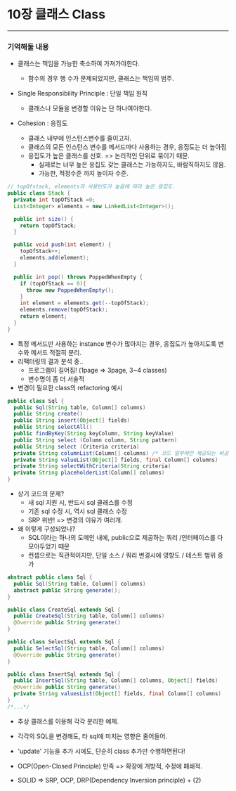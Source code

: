 # 10장 클래스 Class
---

### 기억해둘 내용
- 클래스는 책임을 가능한 축소하여 가져가야한다.
  - 함수의 경우 행 수가 문제되었지만, 클래스는 책임의 범주.

- Single Responsibility Principle : 단일 책임 원칙
  - 클래스나 모듈을 변경할 이유는 단 하나여야한다. 

- Cohesion : 응집도
  - 클래스 내부에 인스턴스변수를 줄이고자.
  - 클래스의 모든 인스턴스 변수를 메서드마다 사용하는 경우, 응집도는 더 높아짐
  - 응집도가 높은 클래스를 선호. => 논리적인 단위로 묶이기 때문. 
    - 실제로는 너무 높은 응집도 갖는 클래스는 가능하지도, 바람직하지도 않음.
    - 가능한, 적정수준 까지 높이자 수준. 
```java
// topOfstack, elements의 사용빈도가 높음에 따라 높은 응집도.
public class Stack {
  private int topOfStack =0;
  List<Integer> elements = new LinkedList<Integer>();

  public int size() {
    return topOfStack;
  }

  public void push(int element) {
    topOfStack++;
    elements.add(element);
  }

  public int pop() throws PoppedWhenEmpty {
    if (topOfStack == 0){
      throw new PoppedWhenEmpty();
    }
    int element = elements.get(--topOfStack);
    elements.remove(topOfStack);
    return element;
  }
}
```
  - 특정 메서드만 사용하는 instance 변수가 많아지는 경우, 응집도가 높아지도록 변수와 메서드 적절히 분리. 
  - 리팩터링의 결과 분석 중.. 
    - 프로그램이 길어짐! (1page => 3page, 3~4 classes)
    - 변수명이 좀 더 서술적
- 변경이 필요한 class의 refactoring 예시
```java
public class Sql {
  public Sql(String table, Column[] columns)
  public String create()
  public String insert(Object[] fields)
  public String selectAll()
  public findByKey(String keyColumn, String keyValue)
  public String select (Column column, String pattern)
  public String select (Criteria criteria)
  private String columnList(Column[] columns) /* 코드 일부에만 제공되는 비공개 메서드, 개선의 여지가 있음*/
  private String valueList(Object[] fields, final Column[] columns)
  private String selectWithCriteria(String criteria)
  private String placeholderList(Column[] columns)
}
```
  - 상기 코드의 문제?
    - 새 sql 지원 시, 반드시 sql 클래스를 수정
    - 기존 sql 수정 시, 역시 sql 클래스 수정
    - SRP 위반! => 변경의 이유가 여러개. 
  - 왜 이렇게 구성되었나?
    - SQL이라는 하나의 도메인 내에, public으로 제공하는 쿼리 /인터페이스를 다 모아두었기 때문
    - 컨셉으로는 직관적이지만, 단일 소스 / 쿼리 변경시에 영향도 / 테스트 범위 증가
```java
abstract public class Sql {
  public Sql(String table, Column[] columns)
  abstract public String generate();
}

public class CreateSql extends Sql {
  public CreateSql(String table, Column[] columns)
  @Override public String generate()
}

public class SelectSql extends Sql {
  public SelectSql(String table, Column[] columns)
  @Override public String generate()
}

public class InsertSql extends Sql {
  public InsertSql(String table, Column[] columns, Object[] fields)
  @Override public String generate()
  private String valuesList(Object[] fields, final Column[] columns)
}
/*...*/
```
  - 추상 클래스를 이용해 각각 분리한 예제.
  - 각각의 SQL을 변경해도, 타 sql에 미치는 영향은 줄어들어.
  - 'update' 기능을 추가 시에도, 단순히 class 추가만 수행하면된다!
  - OCP(Open-Closed Principle) 만족 => 확장에 개방적, 수정에 폐쇄적. 


- SOLID => SRP, OCP, DRP(Dependency Inversion principle) + (2)
